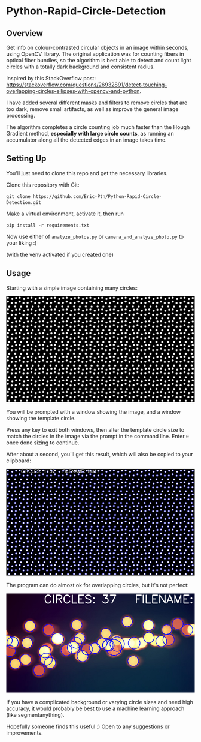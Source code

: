# Python-Rapid-Circle-Detection
## Overview
Get info on colour-contrasted circular objects in an image within seconds, using OpenCV library. The original application was for counting fibers in optical fiber bundles, so the algorithm is best able to detect and count light circles with a totally dark background and consistent radius.

Inspired by this StackOverflow post: https://stackoverflow.com/questions/26932891/detect-touching-overlapping-circles-ellipses-with-opencv-and-python. 

I have added several different masks and filters to remove circles that are too dark, remove small artifacts, as well as improve the general image processing.

The algorithm completes a circle counting job much faster than the Hough Gradient method, **especially with large circle counts**, as running an accumulator along all the detected edges in an image takes time.

## Setting Up
You'll just need to clone this repo and get the necessary libraries.

Clone this repository with Git:
```
git clone https://github.com/Eric-Ptn/Python-Rapid-Circle-Detection.git
```

Make a virtual environment, activate it, then run
```
pip install -r requirements.txt
```

Now use either of `analyze_photos.py` or `camera_and_analyze_photo.py` to your liking :) 

(with the venv activated if you created one)

## Usage

Starting with a simple image containing many circles:

<img src="assets/test1.png"  width="600">

You will be prompted with a window showing the image, and a window showing the template circle. 

Press any key to exit both windows, then alter the template circle size to match the circles in the image via the prompt in the command line. Enter `0` once done sizing to continue.

After about a second, you'll get this result, which will also be copied to your clipboard:

<img src="assets/circle_counts/test1 - count.png"  width="600">

The program can do almost ok for overlapping circles, but it's not perfect:

<img src="assets/circle_counts/test2 - count.png"  width="600">

If you have a complicated background or varying circle sizes and need high accuracy, it would probably be best to use a machine learning approach (like segmentanything).

Hopefully someone finds this useful :) Open to any suggestions or improvements.